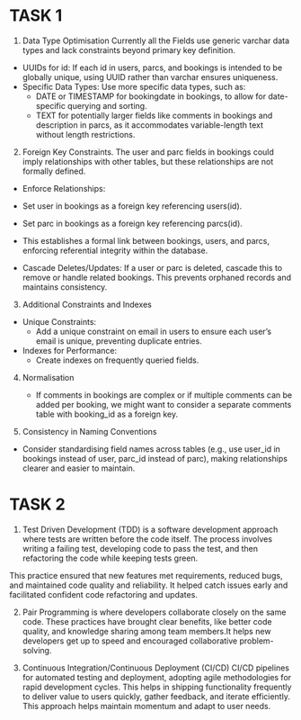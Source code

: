 # TASK 1

1. Data Type Optimisation
   Currently all the Fields use generic varchar data types and lack constraints beyond primary key definition.

- UUIDs for id: If each id in users, parcs, and bookings is intended to be globally unique, using UUID rather than varchar ensures uniqueness.
- Specific Data Types: Use more specific data types, such as:
  - DATE or TIMESTAMP for bookingdate in bookings, to allow for date-specific querying and sorting.
  - TEXT for potentially larger fields like comments in bookings and description in parcs, as it accommodates variable-length text without length restrictions.

2. Foreign Key Constraints. The user and parc fields in bookings could imply relationships with other tables, but these relationships are not formally defined.

- Enforce Relationships:
- Set user in bookings as a foreign key referencing users(id).
- Set parc in bookings as a foreign key referencing parcs(id).
- This establishes a formal link between bookings, users, and parcs, enforcing referential integrity within the database.

- Cascade Deletes/Updates: If a user or parc is deleted, cascade this to remove or handle related bookings. This prevents orphaned records and maintains consistency.

3. Additional Constraints and Indexes

- Unique Constraints:
  - Add a unique constraint on email in users to ensure each user’s email is unique, preventing duplicate entries.
- Indexes for Performance:
  - Create indexes on frequently queried fields.

4. Normalisation

   - If comments in bookings are complex or if multiple comments can be added per booking, we might want to consider a separate comments table with booking_id as a foreign key.

5. Consistency in Naming Conventions

- Consider standardising field names across tables (e.g., use user_id in bookings instead of user, parc_id instead of parc), making relationships clearer and easier to maintain.

# TASK 2

1. Test Driven Development (TDD) is a software development approach where tests are written before the code itself. The process involves writing a failing test, developing code to pass the test, and then refactoring the code while keeping tests green.

This practice ensured that new features met requirements, reduced bugs, and maintained code quality and reliability. It helped catch issues early and facilitated confident code refactoring and updates.

2. Pair Programming is where developers collaborate closely on the same code. These practices have brought clear benefits, like better code quality, and knowledge sharing among team members.It helps new developers get up to speed and encouraged collaborative problem-solving.

3. Continuous Integration/Continuous Deployment (CI/CD)
   CI/CD pipelines for automated testing and deployment, adopting agile methodologies for rapid development cycles.
   This helps in shipping functionality frequently to deliver value to users quickly, gather feedback, and iterate efficiently. This approach helps maintain momentum and adapt to user needs.
